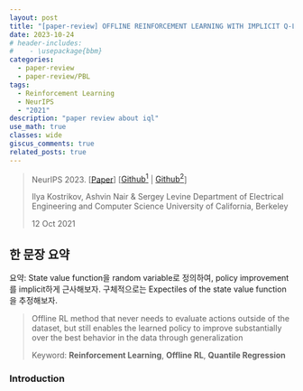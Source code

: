 ```yaml
---
layout: post
title: "[paper-review] OFFLINE REINFORCEMENT LEARNING WITH IMPLICIT Q-LEARNING"
date: 2023-10-24
# header-includes:
#    - \usepackage{bbm}
categories:
  - paper-review
  - paper-review/PBL
tags:
  - Reinforcement Learning
  - NeurIPS
  - "2021"
description: "paper review about iql"
use_math: true
classes: wide
giscus_comments: true
related_posts: true
---
```


> NeurIPS 2023. [[Paper](https://offline-rl-neurips.github.io/2021/pdf/24.pdf)] [[Github<sup>1</sup>](https://github.com/ikostrikov/implicit_q_learning) | [Github<sup>2</sup>](https://github.com/Manchery/iql-pytorch)]
>
> Ilya Kostrikov, Ashvin Nair & Sergey Levine
> Department of Electrical Engineering and Computer Science University of California, Berkeley
>
> 12 Oct 2021

## 한 문장 요약

요약: State value function을 random variable로 정의하여, policy improvement를 implicit하게 근사해보자. 구체적으로는 Expectiles of the state value function을 추정해보자.

> Offline RL method that never needs to evaluate actions outside of the dataset, but still enables the learned policy to improve substantially over the best behavior in the data through generalization
>
> Keyword: **Reinforcement Learning**, **Offline RL**, **Quantile Regression**

### Introduction
